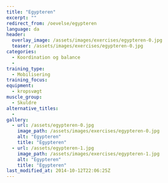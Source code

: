 ```yaml
---
title: "Egypteren"
excerpt: ""
redirect_from: /oevelse/egypteren
language: da
header:
  overlay_image: /assets/images/exercises/egypteren-0.jpg
  teaser: /assets/images/exercises/egypteren-0.jpg
categories:
  - Koordination og balance
  - 
training_type: 
  - Mobilisering
training_focus: 
equipment:
  - kropsvægt
muscle_group:
  - Skuldre
alternative_titles:
  - 
gallery:
  - url: /assets/egypteren-0.jpg
    image_path: /assets/images/exercises/egypteren-0.jpg
    alt: "Egypteren"
    title: "Egypteren"
  - url: /assets/egypteren-1.jpg
    image_path: /assets/images/exercises/egypteren-1.jpg
    alt: "Egypteren"
    title: "Egypteren"
last_modified_at: 2014-10-12T22:06:25Z
---
```




